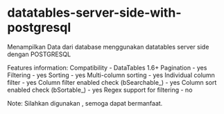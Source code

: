 # datatables-server-side-with-postgresql
Menampilkan Data dari database menggunakan datatables server side dengan POSTGRESQL

Features information:
Compatibility - DataTables 1.6+
Pagination - yes
Filtering - yes
Sorting - yes
Multi-column sorting - yes
Individual column filter - yes
Column filter enabled check (bSearchable_) - yes
Column sort enabled check (bSortable_) - yes
Regex support for filtering - no

Note:
Silahkan digunakan , semoga dapat bermanfaat.
